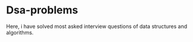 # Dsa-problems

Here, i have solved most asked interview questions of data structures and algorithms. 
